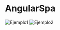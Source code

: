 # AngularSpa


![Ejemplo1](https://user-images.githubusercontent.com/67086360/223002582-9920e625-1690-4ae7-be96-39f27012085a.png)
![Ejemplo2](https://user-images.githubusercontent.com/67086360/223002594-50153cfd-b1b5-419a-844e-5790f94ca4a9.png)
